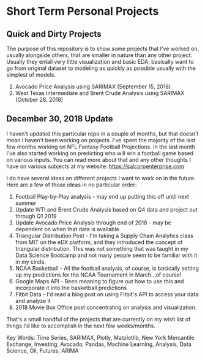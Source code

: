 # Short Term Personal Projects
## Quick and Dirty Projects

The purpose of this repository is to show some projects that I've worked on, usually alongside others, that are smaller in nature than any other project.  Usually they entail very little visualization and basic EDA; basically want to go from original dataset to modeling as quickly as possible usually with the simplest of models.

1.  Avocado Price Analysis using SARIMAX (September 15, 2018)
2.  West Texas Intermediate and Brent Crude Analysis using SARIMAX (October 28, 2018)

## December 30, 2018 Update
I haven't updated this particular repo in a couple of months, but that doesn't mean I haven't been working on projects.  I've spent the majority of the last few months working on NFL Fantasy Football Projections.  In the last month I've also started working on predicting who will win a football game based on various inputs.  You can read more about that and any other thoughts I have on various subjects at my website: https://salcorpenterprise.com

I do have several ideas on different projects I want to work on in the future.  Here are a few of those ideas in no particular order:

1.  Football Play-by-Play analysis - may end up putting this off until next summer
2.  Update WTI and Brent Crude Analysis based on Q4 data and project out through Q1 2019
3.  Update Avocado Price Analysis through end of 2018 - may be dependent on when that data is available
4.  Triangular Distribution Post - I'm taking a Supply Chain Analytics class from MIT on the eDX platform, and they introduced the concept of triangular distribution.  This was not something that was taught in my Data Science Bootcamp and not many people seem to be familiar with it in my circle.
5.  NCAA Basketball - All the football analysis, of course, is basically setting up my predictions for the NCAA Tournament in March...of course!
6.  Google Maps API - Been meaning to figure out how to use this and incorporate it into the basketball predictions
7.  Fitbit Data - I'd read a blog post on using Fitbit's API to access your data and analyze it
8.  2018 Movie Box Office post concentrating on analysis and visualization.

That's a small handful of the projects that are currently on my wish list of things I'd like to accomplish in the next few weeks/months.


Key Words: Time Series, SARIMAX, Plotly, Matplotlib, New York Mercantile Exchange, Investing, Avocado, Pandas, Machine Learning, Analysis, Data Science, Oil, Futures, ARIMA
